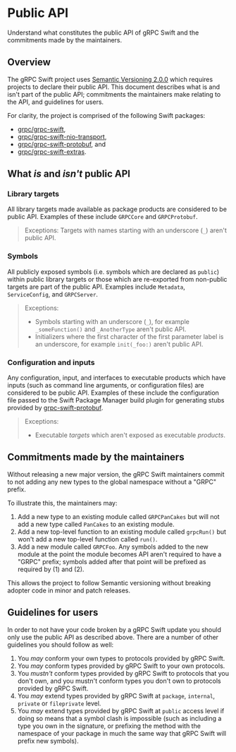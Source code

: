# Public API

Understand what constitutes the public API of gRPC Swift and the commitments
made by the maintainers.

## Overview

The gRPC Swift project uses [Semantic Versioning 2.0.0][0] which requires
projects to declare their public API. This document describes what is and isn't
part of the public API; commitments the maintainers make relating to the API,
and guidelines for users.

For clarity, the project is comprised of the following Swift packages:

- [grpc/grpc-swift][1],
- [grpc/grpc-swift-nio-transport][2],
- [grpc/grpc-swift-protobuf][3], and
- [grpc/grpc-swift-extras][4].

## What _is_ and _isn't_ public API

### Library targets

All library targets made available as package products are considered to be
public API. Examples of these include `GRPCCore` and `GRPCProtobuf`.

> Exceptions:
> Targets with names starting with an underscore (`_`) aren't public API.

### Symbols

All publicly exposed symbols (i.e. symbols which are declared as `public`)
within public library targets or those which are re-exported from non-public
targets are part of the public API. Examples include `Metadata`,
`ServiceConfig`, and `GRPCServer`.

> Exceptions:
> - Symbols starting with an underscore (`_`), for example `_someFunction()` and
>   `_AnotherType` aren't public API.
> - Initializers where the first character of the first parameter label is an
>   underscore, for example `init(_foo:)` aren't public API.

### Configuration and inputs

Any configuration, input, and interfaces to executable products which have
inputs (such as command line arguments, or configuration files) are considered
to be public API. Examples of these include the configuration file passed to the
Swift Package Manager build plugin for generating stubs provided by
[grpc-swift-protobuf][3].

> Exceptions:
> - Executable _targets_ which aren't exposed as executable _products_.

## Commitments made by the maintainers

Without releasing a new major version, the gRPC Swift maintainers commit to not
adding any new types to the global namespace without a "GRPC" prefix.

To illustrate this, the maintainers may:
1. Add a new type to an existing module called `GRPCPanCakes` but will not add a
   new type called `PanCakes` to an existing module.
2. Add a new top-level function to an existing module called `grpcRun()` but
   won't add a new top-level function called `run()`.
3. Add a new module called `GRPCFoo`. Any symbols added to the new module at the
   point the module becomes API aren't required to have a "GRPC" prefix; symbols
   added after that point will be prefixed as required by (1) and (2).

This allows the project to follow Semantic versioning without breaking adopter
code in minor and patch releases.

## Guidelines for users

In order to not have your code broken by a gRPC Swift update you should only use
the public API as described above. There are a number of other guidelines you
should follow as well:

1. You _may_ conform your own types to protocols provided by gRPC Swift.
2. You _may_ conform types provided by gRPC Swift to your own protocols.
3. You _mustn't_ conform types provided by gRPC Swift to protocols that you
   don't own, and you mustn't conform types you don't own to protocols provided
   by gRPC Swift.
4. You _may_ extend types provided by gRPC Swift at `package`, `internal`,
   `private` or `fileprivate` level.
5. You _may_ extend types provided by gRPC Swift at `public` access level if
   doing so means that a symbol clash is impossible (such as including a type
   you own in the signature, or prefixing the method with the namespace of your
   package in much the same way that gRPC Swift will prefix new symbols).

[0]: https://semver.org
[1]: https://github.com/grpc/grpc-swift
[2]: https://github.com/grpc/grpc-swift-nio-transport
[3]: https://github.com/grpc/grpc-swift-protobuf
[4]: https://github.com/grpc/grpc-swift-extras
